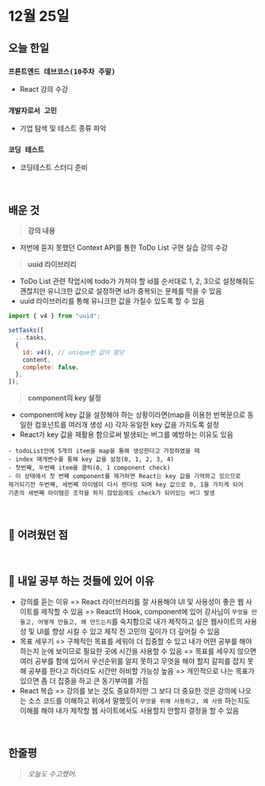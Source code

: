 # 12월 25일

## 오늘 한일

### `프론트엔드 데브코스(10주차 주말)`

- React 강의 수강

### `개발자로서 고민`

- 기업 탐색 및 테스트 종류 파악

### `코딩 테스트`

- 코딩테스트 스터디 준비

<br>

## 배운 것

> **강의 내용**

- 저번에 듣지 못했던 Context API를 통한 ToDo List 구현 실습 강의 수강

> **uuid 라이브러리**

- ToDo List 관련 작업시에 todo가 가져야 할 id를 순서대로 1, 2, 3으로 설정해줘도 괜찮지만 유니크한 값으로 설정하면 id가 중복되는 문제를 막을 수 있음
- uuid 라이브러리를 통해 유니크한 값을 가질수 있도록 할 수 있음

```js
import { v4 } from "uuid";

setTasks([
  ...tasks,
  {
    id: v4(), // unique한 값이 할당
    content,
    complete: false,
  },
]);
```

> **component의 key 설정**

- component에 key 값을 설정해야 하는 상황이라면(map을 이용한 반복문으로 동일한 컴포넌트를 여러개 생성 시) 각자 유일한 key 값을 가지도록 설정
- React가 key 값을 재활용 함으로써 발생되는 버그를 예방하는 이유도 있음

```
- todoList안에 5개의 item을 map을 통해 생성한다고 가정하였을 때
- index 매개변수를 통해 key 값을 설정(0, 1, 2, 3, 4)
- 첫번째, 두번째 item을 클릭(0, 1 component check)
- 이 상태에서 첫 번째 component를 제거하면 React는 key 값을 기억하고 있으므로
제거되기전 두번째, 세번째 아이템이 다시 렌더링 되며 key 값으로 0, 1을 가지게 되어
기존의 세번째 아이템은 조작을 하지 않았음에도 check가 되어있는 버그 발생
```

<br>

## 📌 어려웠던 점

<br>

## 📌 내일 공부 하는 것들에 있어 이유

- 강의를 듣는 이유
  => React 라이브러리를 잘 사용해야 UI 및 사용성이 좋은 웹 사이트를 제작할 수 있음
  => React의 Hook, component에 있어 강사님이 `무엇을 만들고, 어떻게 만들고, 왜 만드는지`를 숙지함으로 내가 제작하고 싶은 웹사이트의 사용성 및 UI를 향상 시킬 수 있고 제작 전 고민의 깊이가 더 깊어질 수 있음
- 목표 세우기
  => 구체적인 목표를 세워야 더 집중할 수 있고 내가 어떤 공부를 해야하는지 눈에 보이므로 필요한 곳에 시간을 사용할 수 있음
  => 목표를 세우지 않으면 여러 공부를 함에 있어서 우선순위를 알지 못하고 무엇을 해야 할지 갈피를 잡지 못해 공부를 한다고 하더라도 시간만 허비할 가능성 높음
  => 개인적으로 나는 목표가 있으면 좀 더 집중을 하고 큰 동기부여를 가짐
- React 복습 => 강의를 보는 것도 중요하지만 그 보다 더 중요한 것은 강의에 나오는 소스 코드를 이해하고 위에서 말했듯이 `무엇을 위해 사용하고, 왜 사용` 하는지도 이해를 해야 내가 제작할 웹 사이트에서도 사용할지 안할지 결정을 할 수 있음

<br>

## 한줄평

> _오늘도 수고했어._
